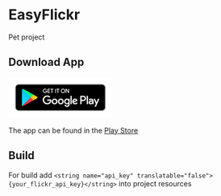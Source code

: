 # EasyFlickr
Pet project

## Download App
[![Get it on Google Play](playstore_badge.png)](https://play.google.com/store/apps/details?id=com.themasterspirit.easyflickr)

The app can be found in the [Play Store](https://play.google.com/store/apps/details?id=com.themasterspirit.easyflickr)

## Build
For build add `<string name="api_key" translatable="false">{your_flickr_api_key}</string>` into project resources
